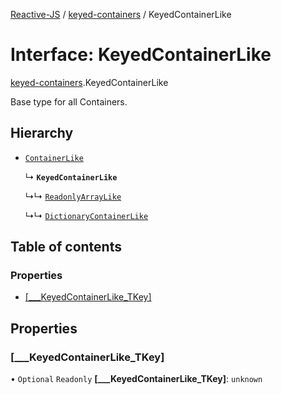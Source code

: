 [Reactive-JS](../README.md) / [keyed-containers](../modules/keyed_containers.md) / KeyedContainerLike

# Interface: KeyedContainerLike

[keyed-containers](../modules/keyed_containers.md).KeyedContainerLike

Base type for all Containers.

## Hierarchy

- [`ContainerLike`](containers.ContainerLike.md)

  ↳ **`KeyedContainerLike`**

  ↳↳ [`ReadonlyArrayLike`](keyed_containers.ReadonlyArrayLike.md)

  ↳↳ [`DictionaryContainerLike`](util.DictionaryContainerLike.md)

## Table of contents

### Properties

- [[\_\_\_KeyedContainerLike\_TKey]](keyed_containers.KeyedContainerLike.md#[___keyedcontainerlike_tkey])

## Properties

### [\_\_\_KeyedContainerLike\_TKey]

• `Optional` `Readonly` **[\_\_\_KeyedContainerLike\_TKey]**: `unknown`
